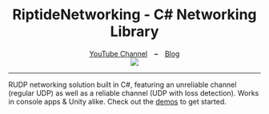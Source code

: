<h1 align="center">RiptideNetworking - C# Networking Library</h1>
<p align="center">
  <a href="https://tomweiland.net/youtube">YouTube Channel</a>&emsp;<b>–</b>&emsp;<a href="https://tomweiland.net/">Blog</a><br>
  <a href="https://ko-fi.com/Y8Y21O02J">
    <img src="https://www.ko-fi.com/img/githubbutton_sm.svg">
  </a>
</p>

---

RUDP networking solution built in C#, featuring an unreliable channel (regular UDP) as well as a reliable channel (UDP with loss detection).
Works in console apps & Unity alike. Check out the <a href="https://github.com/tom-weiland/RiptideNetworking/tree/master/Demos">demos</a> to get started.